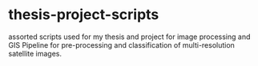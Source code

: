 # thesis-project-scripts
assorted scripts used for my thesis and project for image processing and GIS
Pipeline for pre-processing and classification of multi-resolution satellite images.
